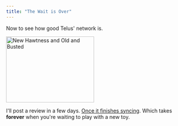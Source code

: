 ```yaml
---
title: "The Wait is Over"
---
```

<p>Now to see how good Telus' network is.</p>
<p><a href="https://www.flickr.com/photos/lemon/5033717310/" title="New Hawtness and Old and Busted by iChris, on Flickr"><img class="aligncenter" src="https://farm5.static.flickr.com/4129/5033717310_71629d3c2e_m.jpg" width="240" height="180" alt="New Hawtness and Old and Busted" /></a></p>
<p>I'll post a review in a few days.  <a href="https://cl.ly/2Zyq">Once it finishes syncing</a>.  Which takes <strong>forever</strong> when you're waiting to play with a new toy.</p>
